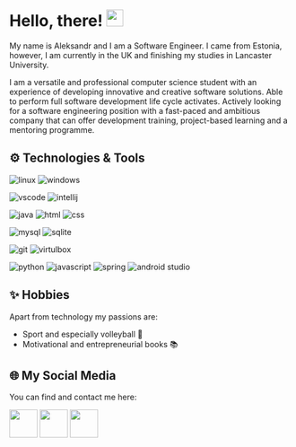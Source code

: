 # Hello, there! <img src="https://raw.githubusercontent.com/MartinHeinz/MartinHeinz/master/wave.gif" width="30px">

My name is Aleksandr and I am a Software Engineer. I came from Estonia, however, I am currently in the UK and finishing my studies in Lancaster University.

I am a versatile and professional computer science student with an experience of developing innovative and creative software solutions. Able to perform full software development life cycle activates. Actively looking for a software engineering position with a fast-paced and ambitious company that can offer development training, project-based learning and a mentoring programme.

## :gear: Technologies & Tools

![linux](https://img.shields.io/badge/OS-LINUX-blue?style=for-the-badge&logo=linux&logoColor=white)
![windows](https://img.shields.io/badge/OS-WINDOWS-blue?style=for-the-badge&logo=windows&logoColor=white)

![vscode](https://img.shields.io/badge/Editor-VS%20Code-lightblue?style=for-the-badge&logo=visual-studio-code&logoColor=white)
![intellij](https://img.shields.io/badge/Editor-Intellij%20IDEA-lightblue?style=for-the-badge&logo=intellij-idea&logoColor=white)

![java](https://img.shields.io/badge/Code-java-yellow?style=for-the-badge&logo=java&logoColor=white)
![html](https://img.shields.io/badge/Code-html-yellow?style=for-the-badge&logo=html5&logoColor=white)
![css](https://img.shields.io/badge/Code-css-yellow?style=for-the-badge&logo=css3&logoColor=white)

![mysql](https://img.shields.io/badge/DB-MySQL-yellowgreen?style=for-the-badge&logo=mysql&logoColor=white)
![sqlite](https://img.shields.io/badge/DB-SQLite-yellowgreen?style=for-the-badge&logo=sqlite&logoColor=white)

![git](https://img.shields.io/badge/tools-git-brightgreen?style=for-the-badge&logo=git&logoColor=white)
![virtulbox](https://img.shields.io/badge/tools-virtualbox-brightgreen?style=for-the-badge&logo=virtualbox&logoColor=white)

![python](https://img.shields.io/badge/learning-python-green?style=for-the-badge&logo=python&logoColor=white)
![javascript](https://img.shields.io/badge/learning-javascript-green?style=for-the-badge&logo=javascript&logoColor=white)
![spring](https://img.shields.io/badge/learning-spring-green?style=for-the-badge&logo=spring&logoColor=white)
![android studio](https://img.shields.io/badge/learning-android_studio-green?style=for-the-badge&logo=android-studio&logoColor=white)
![]()


## :sparkles: Hobbies

Apart from technology my passions are:

* Sport and especially volleyball :volleyball:
* Motivational and entrepreneurial books :books:

## :globe_with_meridians: My Social Media 
You can find and contact me here:

[<img src="https://camo.githubusercontent.com/c8a9c5b414cd812ad6a97a46c29af67239ddaeae08c41724ff7d945fb4c047e5/68747470733a2f2f6564656e742e6769746875622e696f2f537570657254696e7949636f6e732f696d616765732f7376672f6c696e6b6564696e2e737667" width="50" height="50">](https://www.linkedin.com/in/agoidin/)
[<img src="https://camo.githubusercontent.com/8f245234577766478eaf3ee72b0615e99bb9ef3eaa56e1c37f75692811181d5c/68747470733a2f2f6564656e742e6769746875622e696f2f537570657254696e7949636f6e732f696d616765732f7376672f66616365626f6f6b2e737667" width="50" height="50">](https://www.facebook.com/agoidin/)
[<img src="https://camo.githubusercontent.com/c9dacf0f25a1489fdbc6c0d2b41cda58b77fa210a13a886d6f99e027adfbd358/68747470733a2f2f6564656e742e6769746875622e696f2f537570657254696e7949636f6e732f696d616765732f7376672f696e7374616772616d2e737667" width="50" height="50">](https://www.instagram.com/loco_sasha/)
